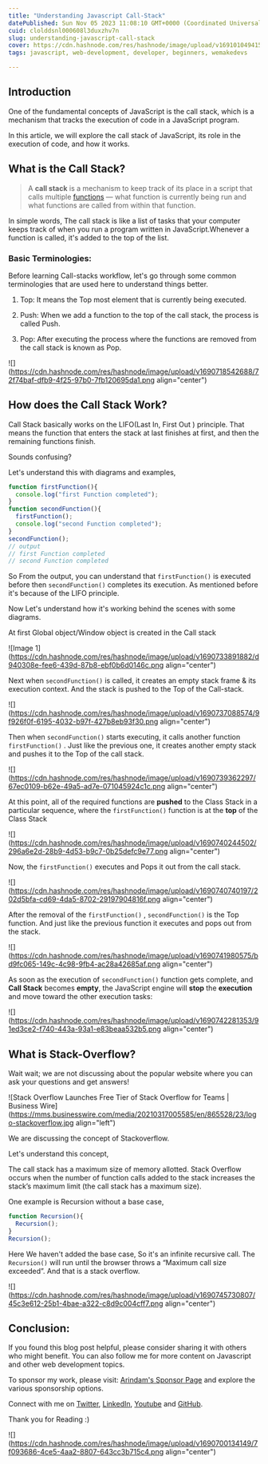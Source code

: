 ```yaml
---
title: "Understanding Javascript Call-Stack"
datePublished: Sun Nov 05 2023 11:08:10 GMT+0000 (Coordinated Universal Time)
cuid: clolddsnl000608l3duxzhv7n
slug: understanding-javascript-call-stack
cover: https://cdn.hashnode.com/res/hashnode/image/upload/v1691010494159/fdec98fe-4a9e-45dc-9019-96b3aec3ec7c.png
tags: javascript, web-development, developer, beginners, wemakedevs

---
```


## Introduction

One of the fundamental concepts of JavaScript is the call stack, which is a mechanism that tracks the execution of code in a JavaScript program.

In this article, we will explore the call stack of JavaScript, its role in the execution of code, and how it works.

## What is the Call Stack?

> A **call stack** is a mechanism to keep track of its place in a script that calls multiple [functions](https://developer.mozilla.org/en-US/docs/Glossary/function) — what function is currently being run and what functions are called from within that function.

In simple words, The call stack is like a list of tasks that your computer keeps track of when you run a program written in JavaScript.Whenever a function is called, it's added to the top of the list.

### Basic Terminologies:

Before learning Call-stacks workflow, let's go through some common terminologies that are used here to understand things better.

1. Top: It means the Top most element that is currently being executed.
    
2. Push: When we add a function to the top of the call stack, the process is called Push.
    
3. Pop: After executing the process where the functions are removed from the call stack is known as Pop.
    

![](https://cdn.hashnode.com/res/hashnode/image/upload/v1690718542688/72f74baf-dfb9-4f25-97b0-7fb120695da1.png align="center")

## How does the Call Stack Work?

Call Stack basically works on the LIFO(Last In, First Out ) principle. That means the function that enters the stack at last finishes at first, and then the remaining functions finish.

Sounds confusing?

Let's understand this with diagrams and examples,

```javascript
function firstFunction(){
  console.log("first Function completed");
}
function secondFunction(){
  firstFunction();
  console.log("second Function completed");
}
secondFunction();
// output
// first Function completed
// second Function completed
```

So From the output, you can understand that `firstFunction()` is executed before then `secondFunction()` completes its execution. As mentioned before it's because of the LIFO principle.

Now Let's understand how it's working behind the scenes with some diagrams.

At first Global object/Window object is created in the Call stack

![Image 1](https://cdn.hashnode.com/res/hashnode/image/upload/v1690733891882/d940308e-fee6-439d-87b8-ebf0b6d0146c.png align="center")

Next when `secondFunction()` is called, it creates an empty stack frame & its execution context. And the stack is pushed to the Top of the Call-stack.

![](https://cdn.hashnode.com/res/hashnode/image/upload/v1690737088574/9f926f0f-6195-4032-b97f-427b8eb93f30.png align="center")

Then when `secondFunction()` starts executing, it calls another function `firstFunction()` . Just like the previous one, it creates another empty stack and pushes it to the Top of the call stack.

![](https://cdn.hashnode.com/res/hashnode/image/upload/v1690739362297/67ec0109-b62e-49a5-ad7e-071045924c1c.png align="center")

At this point, all of the required functions are **pushed** to the Class Stack in a particular sequence, where the `firstFunction()` function is at the **top** of the Class Stack

![](https://cdn.hashnode.com/res/hashnode/image/upload/v1690740244502/296a6e2d-28b9-4d53-b9c7-0b25defc9e77.png align="center")

Now, the `firstFunction()` executes and Pops it out from the call stack.

![](https://cdn.hashnode.com/res/hashnode/image/upload/v1690740740197/202d5bfa-cd69-4da5-8702-29197904816f.png align="center")

After the removal of the `firstFunction()` , `secondFunction()` is the Top function. And just like the previous function it executes and pops out from the stack.

![](https://cdn.hashnode.com/res/hashnode/image/upload/v1690741980575/bd9fc065-149c-4c98-9fb4-ac28a42685af.png align="center")

As soon as the execution of `secondFunction()` function gets complete, and **Call Stack** becomes **empty**, the JavaScript engine will **stop** the **execution** and move toward the other execution tasks:

![](https://cdn.hashnode.com/res/hashnode/image/upload/v1690742281353/91ed3ce2-f740-443a-93a1-e83beaa532b5.png align="center")

## What is Stack-Overflow?

Wait wait; we are not discussing about the popular website where you can ask your questions and get answers!

![Stack Overflow Launches Free Tier of Stack Overflow for Teams | Business  Wire](https://mms.businesswire.com/media/20210317005585/en/865528/23/logo-stackoverflow.jpg align="left")

We are discussing the concept of Stackoverflow.

Let's understand this concept,

The call stack has a maximum size of memory allotted. Stack Overflow occurs when the number of function calls added to the stack increases the stack’s maximum limit (the call stack has a maximum size).

One example is Recursion without a base case,

```javascript
function Recursion(){
  Recursion();
}
Recursion();
```

Here We haven't added the base case, So it's an infinite recursive call. The `Recursion()` will run until the browser throws a “Maximum call size exceeded”. And that is a stack overflow.

![](https://cdn.hashnode.com/res/hashnode/image/upload/v1690745730807/45c3e612-25b1-4bae-a322-c8d9c004cff7.png align="center")

## Conclusion:

If you found this blog post helpful, please consider sharing it with others who might benefit. You can also follow me for more content on Javascript and other web development topics.

To sponsor my work, please visit: [Arindam's Sponsor Page](https://arindam1729.hashnode.dev/sponsor) and explore the various sponsorship options.

Connect with me on [Twitter](https://twitter.com/intent/follow?screen_name=Arindam_1729), [LinkedIn](https://www.linkedin.com/in/arindam2004/), [Youtube](https://www.youtube.com/channel/@Arindam_1729) and [GitHub](https://github.com/Arindam200).

Thank you for Reading :)

![](https://cdn.hashnode.com/res/hashnode/image/upload/v1690700134149/7f093686-4ce5-4aa2-8807-643cc3b715c4.png align="center")